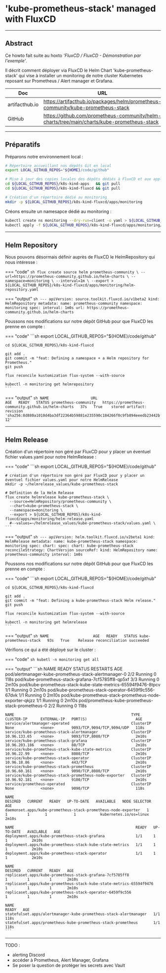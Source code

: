 # 'kube-prometheus-stack' managed with FluxCD

----------------------------------------------------------------------------------------------------
## Abstract

Ce howto fait suite au hoxto _*'FluxCD / FluxCD - Démonstration par l'exemple'*_.

Il décrit comment déployer via FluxCD le Helm Chart 'kube-prometheus-stack' qui vise à installer un monitoring de notre cluster Kubernetes reposant sur Prometheus / Alert manager et Grafana.

|Doc|URL|
|---|---|
|artifacthub.io|https://artifacthub.io/packages/helm/prometheus-community/kube-prometheus-stack|
|GitHub|https://github.com/prometheus-community/helm-charts/tree/main/charts/kube-prometheus-stack|



----------------------------------------------------------------------------------------------------
## Préparatifs

Préparons notre environnement local :

```sh
# Répertoire accueillant nos dépôts Git en local
export LOCAL_GITHUB_REPOS="${HOME}/code/github"

# Mise à jour des copies locales des dépôts dédiés à FluxCD et aux applications qu'il gère
cd ${LOCAL_GITHUB_REPOS}/k8s-kind-apps   && git pull
cd ${LOCAL_GITHUB_REPOS}/k8s-kind-fluxcd && git pull

# Création d'un répertoire dédié au monitoring
mkdir -p ${LOCAL_GITHUB_REPOS}/k8s-kind-fluxcd/apps/monitoring
```

Créons ensuite un namesapce dédié au monitoring :

```sh
kubectl create ns monitoring --dry-run=client -o yaml > ${LOCAL_GITHUB_REPOS}/k8s-kind-fluxcd/apps/monitoring/namespace.yaml
kubectl apply -f ${LOCAL_GITHUB_REPOS}/k8s-kind-fluxcd/apps/monitoring/namespace.yaml
```


----------------------------------------------------------------------------------------------------
## Helm Repository

Nous pouvons désormais définir auprès de FluxCD le HelmRepository qui nous intéresse :

=== "code"
    ```sh
    flux create source helm prometheus-community \
      --url=https://prometheus-community.github.io/helm-charts \
      --namespace=monitoring \
      --interval=1m \
      --export > ${LOCAL_GITHUB_REPOS}/k8s-kind-fluxcd/apps/monitoring/helm-repository.yaml
    ```

=== "output"
    ```sh
    ---
    apiVersion: source.toolkit.fluxcd.io/v1beta2
    kind: HelmRepository
    metadata:
      name: prometheus-community
      namespace: monitoring
    spec:
      interval: 1m0s
      url: https://prometheus-community.github.io/helm-charts
    ```

Poussons nos modifications sur notre dépôt GitHub pour que FluxCD les prenne en compte :

=== "code"
    ```sh
    export LOCAL_GITHUB_REPOS="${HOME}/code/github"
    
    cd ${LOCAL_GITHUB_REPOS}/k8s-kind-fluxcd
    
    git add .
    git commit -m "feat: Defining a namespace + a Helm repository for Prometheus."
    git push
    
    flux reconcile kustomization flux-system --with-source
    
    kubectl -n monitoring get helmrepository
    ```

=== "output"
    ```sh
    NAME                   URL                                                  AGE   READY   STATUS
    prometheus-community   https://prometheus-community.github.io/helm-charts   37s   True    stored artifact: revision 'sha256:8d880a1010d4ba3df22364b59881e235590c184266f0c9fb894eeedb23442b12'
    ```



----------------------------------------------------------------------------------------------------
## Helm Release

Création d'un répertoire non géré par FluxCD pour y placer un éventuel fichier values.yaml pour notre HelmRelease :

=== "code"
    ```sh
    export LOCAL_GITHUB_REPOS="${HOME}/code/github"
    
    # création d'un répertoire non géré par FluxCD pour y placer un éventuel fichier values.yaml pour notre HelmRelease
    mkdir -p ~/helmrelease_values/kube-prometheus-stack
    
    # Définition de la Helm Release
    flux create helmrelease kube-prometheus-stack \
      --source=HelmRepository/prometheus-community \
      --chart=kube-prometheus-stack \
      --namespace=monitoring \
      --export > ${LOCAL_GITHUB_REPOS}/k8s-kind-fluxcd/apps/monitoring/helm-release.yaml
      #--values=~/helmrelease_values/kube-prometheus-stack/values.yaml \
    ```

=== "output"
    ```sh
    ---
    apiVersion: helm.toolkit.fluxcd.io/v2beta1
    kind: HelmRelease
    metadata:
      name: kube-prometheus-stack
      namespace: monitoring
    spec:
      chart:
        spec:
          chart: kube-prometheus-stack
          reconcileStrategy: ChartVersion
          sourceRef:
            kind: HelmRepository
            name: prometheus-community
      interval: 1m0s
    ```

Poussons nos modifications sur notre dépôt GitHub pour que FluxCD les prenne en compte :

=== "code"
    ```sh
    export LOCAL_GITHUB_REPOS="${HOME}/code/github"
    
    cd ${LOCAL_GITHUB_REPOS}/k8s-kind-fluxcd
    
    git add .
    git commit -m "feat: Defining a kube-prometheus-stack Helm release."
    git push
    
    flux reconcile kustomization flux-system --with-source
    
    kubectl -n monitoring get helmrelease
    ```

=== "output"
    ```sh
    NAME                    AGE   READY   STATUS
    kube-prometheus-stack   93s   True    Release reconciliation succeeded
    ```

Vérifions ce qui a été déployé sur le cluster :

=== "code"
    ```sh
    kubetl -n monitoring get all
    ```

=== "output"
    ```sh
    NAME                                                            READY   STATUS    RESTARTS   AGE
    pod/alertmanager-kube-prometheus-stack-alertmanager-0           2/2     Running   0          118s
    pod/kube-prometheus-stack-grafana-7cf5785ff8-qp5xf              3/3     Running   0          2m10s
    pod/kube-prometheus-stack-kube-state-metrics-65594f9476-8tpcv   1/1     Running   0          2m10s
    pod/kube-prometheus-stack-operator-6459f9c556-67dvk             1/1     Running   0          2m10s
    pod/kube-prometheus-stack-prometheus-node-exporter-qkjzz        1/1     Running   0          2m10s
    pod/prometheus-kube-prometheus-stack-prometheus-0               2/2     Running   0          118s
    
    NAME                                                     TYPE        CLUSTER-IP      EXTERNAL-IP   PORT(S)                      AGE
    service/alertmanager-operated                            ClusterIP   None            <none>        9093/TCP,9094/TCP,9094/UDP   118s
    service/kube-prometheus-stack-alertmanager               ClusterIP   10.96.133.65    <none>        9093/TCP,8080/TCP            2m10s
    service/kube-prometheus-stack-grafana                    ClusterIP   10.96.203.186   <none>        80/TCP                       2m10s
    service/kube-prometheus-stack-kube-state-metrics         ClusterIP   10.96.22.99     <none>        8080/TCP                     2m10s
    service/kube-prometheus-stack-operator                   ClusterIP   10.96.18.86     <none>        443/TCP                      2m10s
    service/kube-prometheus-stack-prometheus                 ClusterIP   10.96.60.161    <none>        9090/TCP,8080/TCP            2m10s
    service/kube-prometheus-stack-prometheus-node-exporter   ClusterIP   10.96.92.181    <none>        9100/TCP                     2m10s
    service/prometheus-operated                              ClusterIP   None            <none>        9090/TCP                     118s
    
    NAME                                                            DESIRED   CURRENT   READY   UP-TO-DATE   AVAILABLE   NODE SELECTOR            AGE
    daemonset.apps/kube-prometheus-stack-prometheus-node-exporter   1         1         1       1            1           kubernetes.io/os=linux   2m10s
    
    NAME                                                       READY   UP-TO-DATE   AVAILABLE   AGE
    deployment.apps/kube-prometheus-stack-grafana              1/1     1            1           2m10s
    deployment.apps/kube-prometheus-stack-kube-state-metrics   1/1     1            1           2m10s
    deployment.apps/kube-prometheus-stack-operator             1/1     1            1           2m10s
    
    NAME                                                                  DESIRED   CURRENT   READY   AGE
    replicaset.apps/kube-prometheus-stack-grafana-7cf5785ff8              1         1         1       2m10s
    replicaset.apps/kube-prometheus-stack-kube-state-metrics-65594f9476   1         1         1       2m10s
    replicaset.apps/kube-prometheus-stack-operator-6459f9c556             1         1         1       2m10s
    
    NAME                                                               READY   AGE
    statefulset.apps/alertmanager-kube-prometheus-stack-alertmanager   1/1     118s
    statefulset.apps/prometheus-kube-prometheus-stack-prometheus       1/1     118s
    ```

-----
TODO : 

* alerting Discord
* accéder à Prometheus, Alert Manager, Grafana
* Se poser la question de protéger les secrets avec Vault

